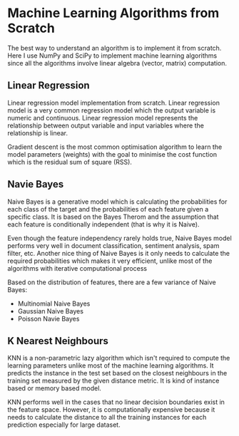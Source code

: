 # Machine Learning Algorithms from Scratch
The best way to understand an algorithm is to implement it from scratch. Here I use NumPy and SciPy to implement machine learning algorithms since all the algorithms involve linear algebra (vector, matrix) computation.

## Linear Regression
Linear regression model implementation from scratch. Linear regression model is a very common regression model which the output variable is numeric and continuous. Linear regression model represents the relationship between output variable and input variables where the relationship is linear.

Gradient descent is the most common optimisation algorithm to learn the model parameters (weights) with the goal to minimise the cost function which is the residual sum of square (RSS).

## Navie Bayes
Naive Bayes is a generative model which is calculating the probabilities for each class of the target and the probabilities of each feature given a specific class. It is based on the Bayes Therom and the assumption that each feature is conditionally independent (that is why it is Naive).

Even though the feature independency rarely holds true, Naive Bayes model performs very well in document classification, sentiment analysis, spam filter, etc. Another nice thing of Naive Bayes is it only needs to calculate the required probabilities which makes it very efficient, unlike most of the algorithms with iterative computational process

Based on the distribution of features, there are a few variance of Naive Bayes:
* Multinomial Naive Bayes
* Gaussian Naive Bayes
* Poisson Navie Bayes

## K Nearest Neighbours
KNN is a non-parametric lazy algorithm which isn't required to compute the learning parameters unlike most of the machine learning algorithms. It predicts the instance in the test set based on the closest neighbours in the training set measured by the given distance metric. It is kind of instance based or memory based model.

KNN performs well in the cases that no linear decision boundaries exist in the feature space. However, it is computationally expensive because it needs to calculate the distance to all the training instances for each prediction especially for large dataset.
